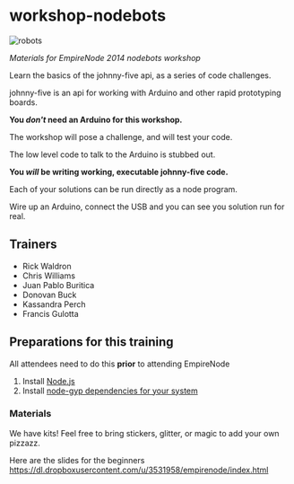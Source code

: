workshop-nodebots
=================
![robots](http://media.giphy.com/media/wDSPBwB1FoPhC/giphy.gif)

*Materials for EmpireNode 2014 nodebots workshop*

Learn the basics of the johnny-five api, as a series of code challenges.

johnny-five is an api for working with Arduino and other rapid prototyping boards.

**You _don't_ need an Arduino for this workshop.**

The workshop will pose a challenge, and will test your code.

The low level code to talk to the Arduino is stubbed out.

**You _will_ be writing working, executable johnny-five code.**

Each of your solutions can be run directly as a node program.

Wire up an Arduino, connect the USB and you can see you solution run for real.

## Trainers

* Rick Waldron
* Chris Williams
* Juan Pablo Buritica
* Donovan Buck
* Kassandra Perch
* Francis Gulotta


## Preparations for this training
All attendees need to do this **prior** to attending EmpireNode
1. Install [Node.js](http://nodejs.org/)
2. Install [node-gyp dependencies for your system](https://github.com/TooTallNate/node-gyp#installation)

### Materials
We have kits! Feel free to bring stickers, glitter, or magic to add your own pizzazz.

Here are the slides for the beginners https://dl.dropboxusercontent.com/u/3531958/empirenode/index.html
